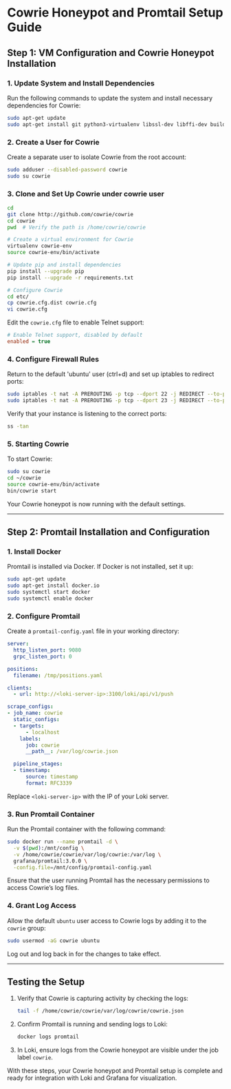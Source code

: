 # Cowrie Honeypot and Promtail Setup Guide

## Step 1: VM Configuration and Cowrie Honeypot Installation

### 1. Update System and Install Dependencies
Run the following commands to update the system and install necessary dependencies for Cowrie:
```bash
sudo apt-get update
sudo apt-get install git python3-virtualenv libssl-dev libffi-dev build-essential libpython3-dev python3-minimal authbind virtualenv
```

### 2. Create a User for Cowrie
Create a separate user to isolate Cowrie from the root account:
```bash
sudo adduser --disabled-password cowrie
sudo su cowrie
```

### 3. Clone and Set Up Cowrie under cowrie user
```bash
cd
git clone http://github.com/cowrie/cowrie
cd cowrie
pwd  # Verify the path is /home/cowrie/cowrie

# Create a virtual environment for Cowrie
virtualenv cowrie-env
source cowrie-env/bin/activate

# Update pip and install dependencies
pip install --upgrade pip
pip install --upgrade -r requirements.txt

# Configure Cowrie
cd etc/
cp cowrie.cfg.dist cowrie.cfg
vi cowrie.cfg
```
Edit the `cowrie.cfg` file to enable Telnet support:
```ini
# Enable Telnet support, disabled by default
enabled = true
```

### 4. Configure Firewall Rules
Return to the default 'ubuntu' user (ctrl+d) and set up iptables to redirect ports:
```bash
sudo iptables -t nat -A PREROUTING -p tcp --dport 22 -j REDIRECT --to-port 2222
sudo iptables -t nat -A PREROUTING -p tcp --dport 23 -j REDIRECT --to-port 2223
```
Verify that your instance is listening to the correct ports:
```bash
ss -tan
```

### 5. Starting Cowrie
To start Cowrie:
```bash
sudo su cowrie
cd ~/cowrie
source cowrie-env/bin/activate
bin/cowrie start
```
Your Cowrie honeypot is now running with the default settings.

---

## Step 2: Promtail Installation and Configuration

### 1. Install Docker
Promtail is installed via Docker. If Docker is not installed, set it up:
```bash
sudo apt-get update
sudo apt-get install docker.io
sudo systemctl start docker
sudo systemctl enable docker
```

### 2. Configure Promtail
Create a `promtail-config.yaml` file in your working directory:
```yaml
server:
  http_listen_port: 9080
  grpc_listen_port: 0

positions:
  filename: /tmp/positions.yaml

clients:
  - url: http://<loki-server-ip>:3100/loki/api/v1/push

scrape_configs:
- job_name: cowrie
  static_configs:
  - targets:
      - localhost
    labels:
      job: cowrie
      __path__: /var/log/cowrie.json

  pipeline_stages:
  - timestamp:
      source: timestamp
      format: RFC3339
```
Replace `<loki-server-ip>` with the IP of your Loki server.

### 3. Run Promtail Container
Run the Promtail container with the following command:
```bash
sudo docker run --name promtail -d \
  -v $(pwd):/mnt/config \
  -v /home/cowrie/cowrie/var/log/cowrie:/var/log \
  grafana/promtail:3.0.0 \
  -config.file=/mnt/config/promtail-config.yaml
```
Ensure that the user running Promtail has the necessary permissions to access Cowrie’s log files.

### 4. Grant Log Access
Allow the default `ubuntu` user access to Cowrie logs by adding it to the `cowrie` group:
```bash
sudo usermod -aG cowrie ubuntu
```
Log out and log back in for the changes to take effect.

---

## Testing the Setup
1. Verify that Cowrie is capturing activity by checking the logs:
   ```bash
   tail -f /home/cowrie/cowrie/var/log/cowrie/cowrie.json
   ```
2. Confirm Promtail is running and sending logs to Loki:
   ```bash
   docker logs promtail
   ```
3. In Loki, ensure logs from the Cowrie honeypot are visible under the job label `cowrie`.

With these steps, your Cowrie honeypot and Promtail setup is complete and ready for integration with Loki and Grafana for visualization.
